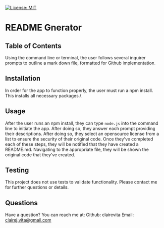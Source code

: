 
  [![License: MIT](https://img.shields.io/badge/license-MIT-blue.svg)](https://opensource.porg/licensesMIT)
  # README Gnerator
  ## Table of Contents
  Using the command line or terminal, the user follows several inquirer prompts to outline a mark down file, formatted for Github implementation.
  ## Installation
  In order for the app to function properly, the user must run a npm install. This installs all necessary packages.\
  ## Usage
  After the user runs an npm install, they can type `node.js` into the command line to initiate the app. After doing so, they answer each prompt providing their descriptions. After doing so, they select an opensource license from a list to ensure the security of their original code. Once they've completed each of these steps, they will be notified that they have created a README.md. Navigating to the appropriate file, they will be shown the original code that they've created.
  ## Testing
  This project does not use tests to validate functionality. Please contact me for further questions or details.
  ## Questions
  Have a question? You can reach me at:
  Github: clairevita 
  Email: clairej.vita@gmail.com
  
  